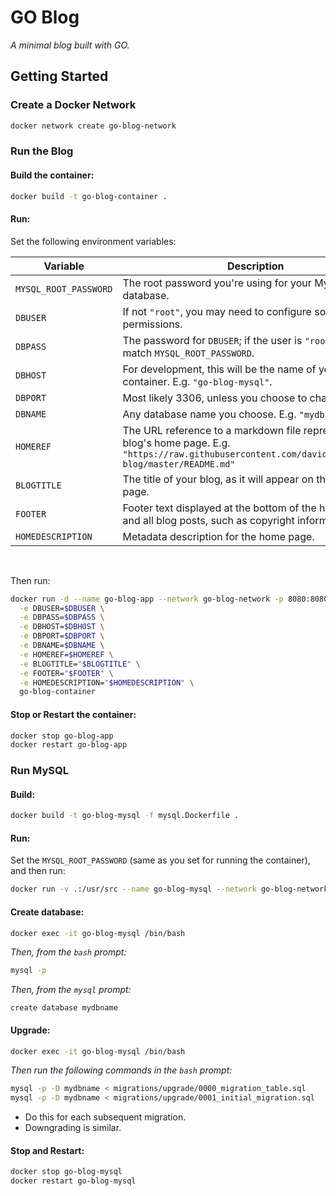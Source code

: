 # GO Blog

_A minimal blog built with GO._

## Getting Started

### Create a Docker Network

```sh
docker network create go-blog-network
```

### Run the Blog

#### Build the container:

```sh
docker build -t go-blog-container .
```

#### Run:

Set the following environment variables:

| Variable              | Description                                                                                                                                               |
| --------------------- | --------------------------------------------------------------------------------------------------------------------------------------------------------- |
| `MYSQL_ROOT_PASSWORD` | The root password you're using for your MySQL database.                                                                                                   |
| `DBUSER`              | If not `"root"`, you may need to configure some permissions.                                                                                              |
| `DBPASS`              | The password for `DBUSER`; if the user is `"root"`, this will match `MYSQL_ROOT_PASSWORD`.                                                                |
| `DBHOST`              | For development, this will be the name of your MySQL container. E.g. `"go-blog-mysql"`.                                                                   |
| `DBPORT`              | Most likely 3306, unless you choose to change it.                                                                                                         |
| `DBNAME`              | Any database name you choose. E.g. `"mydbname"`.                                                                                                          |
| `HOMEREF`             | The URL reference to a markdown file representing the blog's home page. E.g. `"https://raw.githubusercontent.com/davidhammaker/go-blog/master/README.md"` |
| `BLOGTITLE`           | The title of your blog, as it will appear on the top of each page.                                                                                        |
| `FOOTER`              | Footer text displayed at the bottom of the home page and all blog posts, such as copyright information.                                                   |
| `HOMEDESCRIPTION`     | Metadata description for the home page.                                                                                                                   |

<br />

Then run:

```sh
docker run -d --name go-blog-app --network go-blog-network -p 8080:8080 \
  -e DBUSER=$DBUSER \
  -e DBPASS=$DBPASS \
  -e DBHOST=$DBHOST \
  -e DBPORT=$DBPORT \
  -e DBNAME=$DBNAME \
  -e HOMEREF=$HOMEREF \
  -e BLOGTITLE="$BLOGTITLE" \
  -e FOOTER="$FOOTER" \
  -e HOMEDESCRIPTION="$HOMEDESCRIPTION" \
  go-blog-container
```

#### Stop or Restart the container:

```sh
docker stop go-blog-app
docker restart go-blog-app
```

### Run MySQL

#### Build:

```sh
docker build -t go-blog-mysql -f mysql.Dockerfile .
```

#### Run:

Set the `MYSQL_ROOT_PASSWORD` (same as you set for running the container), and then run:

```sh
docker run -v .:/usr/src --name go-blog-mysql --network go-blog-network -p 3306:3306 -e MYSQL_ROOT_PASSWORD=$MYSQL_ROOT_PASSWORD -d go-blog-mysql
```

#### Create database:

```sh
docker exec -it go-blog-mysql /bin/bash
```

_Then, from the `bash` prompt:_

```sh
mysql -p
```

_Then, from the `mysql` prompt:_

```
create database mydbname
```

#### Upgrade:

```sh
docker exec -it go-blog-mysql /bin/bash
```

_Then run the following commands in the `bash` prompt:_

```sh
mysql -p -D mydbname < migrations/upgrade/0000_migration_table.sql
mysql -p -D mydbname < migrations/upgrade/0001_initial_migration.sql
```

- Do this for each subsequent migration.
- Downgrading is similar.

#### Stop and Restart:

```sh
docker stop go-blog-mysql
docker restart go-blog-mysql
```
